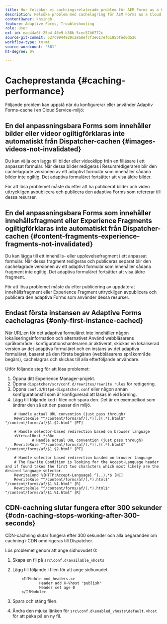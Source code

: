 ```yaml
---
title: Hur felsöker vi cachningsrelaterade problem för AEM Forms as a Cloud Service?
description: Felsöka problem med cachelagring för AEM Forms as a Cloud Service.
contentOwner: khsingh
feature: Adaptive Forms, Troubleshooting
role: User
exl-id: eae44a6f-25b4-46e9-b38b-5cec57b6772c
source-git-commit: 527c9944929c28a0ef7f3e617ef6185bfed0d536
workflow-type: tm+mt
source-wordcount: '381'
ht-degree: 0%

---
```


# Cacheprestanda {#caching-performance}

Följande problem kan uppstå när du konfigurerar eller använder Adaptiv Forms-cache i en Cloud Service-miljö:

## En del anpassningsbara Forms som innehåller bilder eller videor ogiltigförklaras inte automatiskt från Dispatcher-cachen {#images-videos-not-invalidated}

Du kan välja och lägga till bilder eller videoklipp från en filläsare i ett anpassat formulär. När dessa bilder redigeras i Resursredigeraren blir den cachelagrade versionen av ett adaptivt formulär som innehåller sådana bilder inte ogiltig. Det adaptiva formuläret fortsätter att visa äldre bilder.

För att lösa problemet måste du efter att ha publicerat bilder och video uttryckligen avpublicera och publicera den adaptiva Forms som refererar till dessa resurser.

## En del anpassningsbara Forms som innehåller innehållsfragment eller Experience Fragments ogiltigförklaras inte automatiskt från Dispatcher-cachen {#content-fragments-experience-fragments-not-invalidated}

Du kan lägga till ett innehålls- eller upplevelsefragment i ett anpassat formulär. När dessa fragment redigeras och publiceras separat blir den cachelagrade versionen av ett adaptivt formulär som innehåller sådana fragment inte ogiltig. Det adaptiva formuläret fortsätter att visa äldre fragment.

För att lösa problemet måste du efter publicering av uppdaterat innehållsfragment eller Experience Fragment uttryckligen avpublicera och publicera den adaptiva Forms som använder dessa resurser.

## Endast första instansen av Adaptive Forms cachelagras {#only-first-instance-cached}

När URL:en för det adaptiva formuläret inte innehåller någon lokaliseringsinformation och alternativet Använd webbläsarens språkområde i konfigurationshanteraren är aktiverat, skickas en lokaliserad version av det adaptiva formuläret och en instans av det adaptiva formuläret, baserat på den första begäran (webbläsarens språkområde begärs), cachelagras och skickas till alla efterföljande användare.

Utför följande steg för att lösa problemet:

1. Öppna ditt Experience Manager-projekt.
1. Öppna `dispatcher/scr/conf.d/rewrites/rewrite.rules` för redigering.
1. Öppna `conf.d/httpd-dispatcher.conf` eller någon annan konfigurationsfil som är konfigurerad att läsas in vid körning.
1. Lägg till följande kod i filen och spara den. Det är en exempelkod som ändrar den så att den passar din miljö.

```shellscript
    # Handle actual URL convention (just pass through)
    RewriteRule "^/content/forms/af/(.*)[.](.*).html$" "/content/forms/af/$1.$2.html" [PT]
    
    # Handle selector-based redirection based on browser language
    <VirtualHost *:80>
            # Handle actual URL convention (just pass through)
    RewriteRule "^/content/forms/af/(.*)[.](.*).html$" "/content/forms/af/$1.$2.html" [PT]

    # Handle selector based redirection basded on browser language
    # The Rewrite Condition is looking for the Accept-Language header and if found takes the first two characters which most likely are the desired language selector.
    RewriteCond %{HTTP:Accept-Language} ^(..).*$ [NC]
    RewriteRule "^/content/forms/af/(.*).html$" "/content/forms/af/$1.%1.html" [R]
    RewriteRule "^/content/forms/af/(.*).html$" "/content/forms/af/$1.%1.html" [R]
```

## CDN-cachning slutar fungera efter 300 sekunder {#cdn-caching-stops-working-after-300-seconds}

CDN-cachning slutar fungera efter 300 sekunder och alla begäranden om cachning i CDN omdirigeras till Dispatcher.

Lös problemet genom att ange sidhuvudet 0:

1. Skapa en fil på `src\conf.d\available_vhosts`

1. Lägg till följande i filen för att ange sidhuvudet

   ```shellscript
       <IfModule mod_headers.c>
               Header add X-Vhost "publish"
               Header set age 0
       </IfModule>
   ```

1. Spara och stäng filen.
1. Ändra den mjuka länken för `src\conf.d\enabled_vhosts\default.vhost` för att peka på en ny fil.
